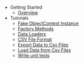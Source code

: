 - Getting Started
   - [Overview](overview.md)
- Tutorials
   - [Fake ObjectContext Instance](fake-object-context-instance.md)
   - [Factory Methods](factory-methods.md)
   - [Data Loaders](data-loaders.md)
   - [CSV File Format](csv-file-format.md)
   - [Export Data to Csv Files](export-data-to-csv.md)
   - [Load Data from Csv Files](load-data-from-csv.md)
   - [Write unit tests](write-unit-tests.md)
